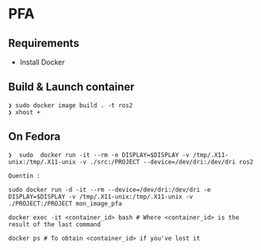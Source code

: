 # PFA

## Requirements
- Install Docker


## Build & Launch container

```
❯ sudo docker image build . -t ros2
❯ xhost +

```

## On Fedora
```
❯  sudo  docker run -it --rm -e DISPLAY=$DISPLAY -v /tmp/.X11-unix:/tmp/.X11-unix -v ./src:/PROJECT --device=/dev/dri:/dev/dri ros2
```


```
Quentin : 

sudo docker run -d -it --rm --device=/dev/dri:/dev/dri -e DISPLAY=$DISPLAY -v /tmp/.X11-unix:/tmp/.X11-unix -v ./PROJECT:/PROJECT mon_image_pfa

docker exec -it <container_id> bash # Where <container_id> is the result of the last command

docker ps # To obtain <container_id> if you've lost it
```
